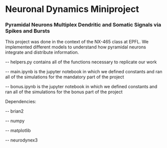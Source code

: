 # Neuronal Dynamics Miniproject
### Pyramidal Neurons Multiplex Dendritic and Somatic Signals via Spikes and Bursts

This project was done in the context of the NX-465 class at EPFL. We implemented different models to understand how pyramidal neurons integrate and distribute information.

-- helpers.py contains all of the functions necessary to replicate our work

-- main.ipynb is the jupyter notebook in which we defined constants and ran all of the simulations for the mandatory part of the project

-- bonus.ipynb is the jupyter notebook in which we defined constants and ran all of the simulations for the bonus part of the project

Dependencies:

-- brian2

-- numpy

-- matplotlib

-- neurodynex3

